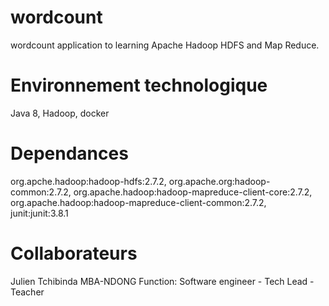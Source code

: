 # wordcount
wordcount application to learning Apache Hadoop HDFS and Map Reduce.

# Environnement technologique
Java 8, Hadoop, docker

# Dependances
org.apche.hadoop:hadoop-hdfs:2.7.2, org.apache.org:hadoop-common:2.7.2, org.apache.hadoop:hadoop-mapreduce-client-core:2.7.2, org.apache.hadoop:hadoop-mapreduce-client-common:2.7.2, junit:junit:3.8.1

# Collaborateurs
Julien Tchibinda MBA-NDONG
Function: Software engineer - Tech Lead - Teacher